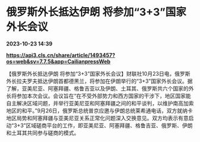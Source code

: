 # 俄罗斯外长抵达伊朗 将参加“3+3”国家外长会议

**2023-10-23 14:39**

**https://api3.cls.cn/share/article/1493457?os=web&sv=7.7.5&app=CailianpressWeb**

【俄罗斯外长抵达伊朗 将参加“3+3”国家外长会议】财联社10月23日电，俄罗斯外长拉夫罗夫抵达伊朗首都德黑兰，将参加在伊朗举行的“3+3”国家外长会议。据了解，亚美尼亚、阿塞拜疆、格鲁吉亚以及伊朗、土耳其、俄罗斯共六个国家的外长将参加本次会议。会议旨在“在不受外部势力和西方国家的干涉下，地区国家能自主解决区域问题，并举行亚美尼亚和阿塞拜疆之间的和平谈判，以维护南高加索地区的和平。”9月26日，俄罗斯总统普京应邀与伊朗总统莱希通电话，双方就纳卡地区局势和阿塞拜疆与亚美尼亚关系正常化问题深入交换意见。双方均表示有意启动“3+3”区域磋商平台的工作，即亚美尼亚、阿塞拜疆、格鲁吉亚、俄罗斯、伊朗和土耳其共同参与磋商的模式。